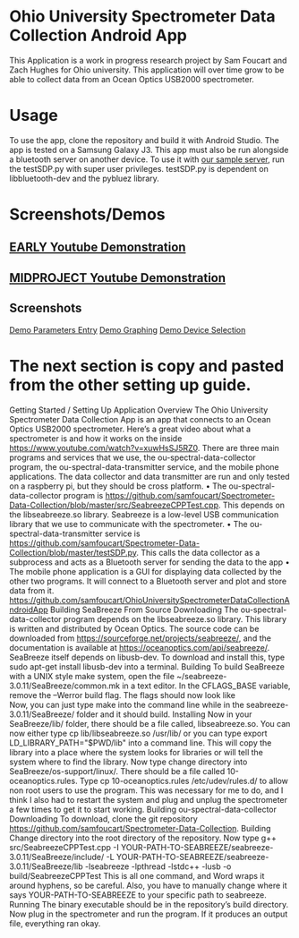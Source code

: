 # Ohio University Spectrometer Data Collection Android App
This Application is a work in progress research project by Sam Foucart and Zach Hughes for Ohio university. This application will over time grow to be able to collect data from an Ocean Optics USB2000 spectrometer. 

# Usage
To use the app, clone the repository and build it with Android Studio. The app is tested on a Samsung Galaxy J3. This app must also be run alongside a bluetooth server on another device. To use it with [our sample server](https://github.com/samfoucart/Spectrometer-Data-Collection), run the testSDP.py with super user privileges. testSDP.py is dependent on libbluetooth-dev and the pybluez library.

# Screenshots/Demos
## [EARLY Youtube Demonstration](https://www.youtube.com/watch?v=PTfK9BFuKY0)
## [MIDPROJECT Youtube Demonstration](https://www.youtube.com/watch?v=v0eC8LafTMs)
## Screenshots
[Demo Parameters Entry](https://drive.google.com/open?id=1DcnOOVq47JpCfwisdSo6X4mdH2YxqXfk)
[Demo Graphing](https://drive.google.com/open?id=1dmwvHeD-1LN7u4VRNMIo36eVYFVH-K5X)
[Demo Device Selection](https://drive.google.com/open?id=1V-ZOr8NpywkSIg3lfYxT3DbuGQYfL-2K)



# The next section is copy and pasted from the other setting up guide.

Getting Started / Setting Up Application
Overview
The Ohio University Spectrometer Data Collection App is an app that connects to an Ocean Optics USB2000 spectrometer. Here’s a great video about what a spectrometer is and how it works on the inside https://www.youtube.com/watch?v=xuwHsSJ5RZ0. 
There are three main programs and services that we use, the ou-spectral-data-collector program, the ou-spectral-data-transmitter service, and the mobile phone applications. The data collector and data transmitter are run and only tested on a raspberry pi, but they should be cross platform. 
•	The ou-spectral-data-collector program is https://github.com/samfoucart/Spectrometer-Data-Collection/blob/master/src/SeabreezeCPPTest.cpp. This depends on the libseabreeze.so library. Seabreeze is a low-level USB communication library that we use to communicate with the spectrometer. 
•	The ou-spectral-data-transmitter service is https://github.com/samfoucart/Spectrometer-Data-Collection/blob/master/testSDP.py. This calls the data collector as a subprocess and acts as a Bluetooth server for sending the data to the app
•	The mobile phone application is a GUI for displaying data collected by the other two programs. It will connect to a Bluetooth server and plot and store data from it. https://github.com/samfoucart/OhioUniversitySpectrometerDataCollectionAndroidApp
Building SeaBreeze From Source
Downloading
The ou-spectral-data-collector program depends on the libseabreeze.so library. This library is written and distributed by Ocean Optics. The source code can be downloaded from https://sourceforge.net/projects/seabreeze/, and the documentation is available at https://oceanoptics.com/api/seabreeze/. 
SeaBreeze itself depends on libusb-dev. To download and install this, type
sudo apt-get install libusb-dev
into a terminal.
Building
To build SeaBreeze with a UNIX style make system, open the file ~/seabreeze-3.0.11/SeaBreeze/common.mk in a text editor. In the CFLAGS_BASE variable, remove the –Werror build flag. The flags should now look like  
Now, you can just type make into the command line while in the seabreeze-3.0.11/SeaBreeze/ folder and it should build.
Installing
Now in your SeaBreeze/lib/ folder, there should be a file called, libseabreeze.so. You can now either type cp lib/libseabreeze.so /usr/lib/ or you can type export LD_LIBRARY_PATH="$PWD/lib" into a command line. This will copy the library into a place where the system looks for libraries or will tell the system where to find the library.
Now type change directory into SeaBreeze/os-support/linux/. There should be a file called 10-oceanoptics.rules. Type cp 10-oceanoptics.rules /etc/udev/rules.d/ to allow non root users to use the program. This was necessary for me to do, and I think I also had to restart the system and plug and unplug the spectrometer a few times to get it to start working. 
Building ou-spectral-data-collector
Downloading
To download, clone the git repository https://github.com/samfoucart/Spectrometer-Data-Collection. 
Building
Change directory into the root directory of the repository. Now type 
g++ src/SeabreezeCPPTest.cpp -I YOUR-PATH-TO-SEABREEZE/seabreeze-3.0.11/SeaBreeze/include/ -L YOUR-PATH-TO-SEABREEZE/seabreeze-3.0.11/SeaBreeze/lib -lseabreeze -lpthread -lstdc++ -lusb -o build/SeabreezeCPPTest
This is all one command, and Word wraps it around hyphens, so be careful. Also, you have to manually change where it says YOUR-PATH-TO-SEABREEZE to your specific path to seabreeze.
Running
The binary executable should be in the repository’s build directory. Now plug in the spectrometer and run the program. If it produces an output file, everything ran okay. 



